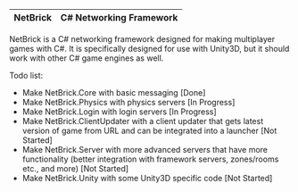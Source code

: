 | NetBrick | C# Networking Framework |
|----------|-------------------------|

NetBrick is a C# networking framework designed for making multiplayer games with C#. It is specifically designed for use with Unity3D, but it should work with other C# game engines as well.

Todo list:

- Make NetBrick.Core with basic messaging [Done]
- Make NetBrick.Physics with physics servers [In Progress]
- Make NetBrick.Login with login servers [In Progress]
- Make NetBrick.ClientUpdater with a client updater that gets latest version of game from URL and can be integrated into a launcher [Not Started]
- Make NetBrick.Server with more advanced servers that have more functionality (better integration with framework servers, zones/rooms etc., and more) [Not Started]
- Make NetBrick.Unity with some Unity3D specific code [Not Started]
